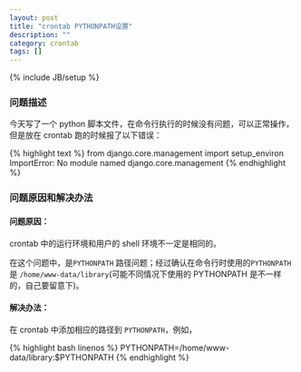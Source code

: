 ```yaml
---
layout: post
title: "crontab PYTHONPATH设置"
description: ""
category: crontab
tags: []
---
```

{% include JB/setup %}

### 问题描述
今天写了一个 python 脚本文件，在命令行执行的时候没有问题，可以正常操作，但是放在 crontab 跑的时候报了以下错误：

{% highlight text %}
    from django.core.management import setup_environ
    ImportError: No module named django.core.management
{% endhighlight %}

### 问题原因和解决办法

#### 问题原因：

crontab 中的运行环境和用户的 shell 环境不一定是相同的。

在这个问题中，是`PYTHONPATH` 路径问题；经过确认在命令行时使用的`PYTHONPATH`是 `/home/www-data/library`(可能不同情况下使用的 PYTHONPATH 是不一样的，自己要留意下)。

#### 解决办法：

在 crontab 中添加相应的路径到 `PYTHONPATH`，例如，

{% highlight bash linenos %}
PYTHONPATH=/home/www-data/library:$PYTHONPATH
{% endhighlight %}
